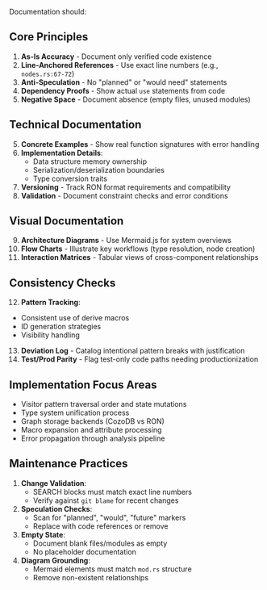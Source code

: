 Documentation should:

## Core Principles
1. **As-Is Accuracy** - Document only verified code existence
2. **Line-Anchored References** - Use exact line numbers (e.g., `nodes.rs:67-72`)
3. **Anti-Speculation** - No "planned" or "would need" statements
4. **Dependency Proofs** - Show actual `use` statements from code
5. **Negative Space** - Document absence (empty files, unused modules)

## Technical Documentation
5. **Concrete Examples** - Show real function signatures with error handling
6. **Implementation Details**:
   - Data structure memory ownership
   - Serialization/deserialization boundaries
   - Type conversion traits
7. **Versioning** - Track RON format requirements and compatibility
8. **Validation** - Document constraint checks and error conditions

## Visual Documentation
9. **Architecture Diagrams** - Use Mermaid.js for system overviews
10. **Flow Charts** - Illustrate key workflows (type resolution, node creation)
11. **Interaction Matrices** - Tabular views of cross-component relationships

## Consistency Checks
12. **Pattern Tracking**:
   - Consistent use of derive macros
   - ID generation strategies
   - Visibility handling
13. **Deviation Log** - Catalog intentional pattern breaks with justification
14. **Test/Prod Parity** - Flag test-only code paths needing productionization

## Implementation Focus Areas
- Visitor pattern traversal order and state mutations
- Type system unification process
- Graph storage backends (CozoDB vs RON)
- Macro expansion and attribute processing
- Error propagation through analysis pipeline

## Maintenance Practices
1. **Change Validation**:
   - SEARCH blocks must match exact line numbers
   - Verify against `git blame` for recent changes
2. **Speculation Checks**:
   - Scan for "planned", "would", "future" markers
   - Replace with code references or remove
3. **Empty State**:
   - Document blank files/modules as empty
   - No placeholder documentation
4. **Diagram Grounding**:
   - Mermaid elements must match `mod.rs` structure
   - Remove non-existent relationships
